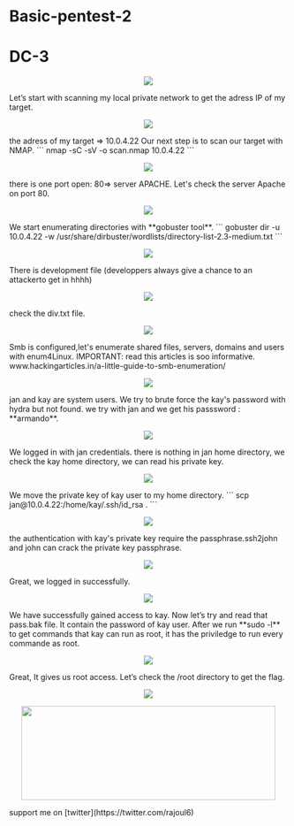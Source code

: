
# Basic-pentest-2
# DC-3
<p align="center">
  <img src="https://rajoul.github.io/my_write_up/image/Basic-pentest-2/1.png" >
</p>
Let’s start with scanning my local private network to get the adress IP of my target.
<p align="center">
  <img src="https://rajoul.github.io/my_write_up/image/Basic-pentest-2/netdiscover.png" >
</p>
the adress of my target => 10.0.4.22
Our next step is to scan our target with NMAP.
```
nmap -sC -sV -o scan.nmap 10.0.4.22
```
<p align="center">
  <img src="https://rajoul.github.io/my_write_up/image/Basic-pentest-2/scan.png">
</p>
there is one port open: 80=> server APACHE.
Let's check the server Apache on port 80.
<p align="center">
  <img src="https://rajoul.github.io/my_write_up/image/Basic-pentest-2/1.png" >
</p>
We start enumerating directories with **gobuster tool**.
```
gobuster dir -u 10.0.4.22 -w /usr/share/dirbuster/wordlists/directory-list-2.3-medium.txt
```
<p align="center">
  <img src="https://rajoul.github.io/my_write_up/image/Basic-pentest-2/2.png" >
</p>
There is development file (developpers always give a chance to an attackerto get in hhhh)
<p align="center">
  <img src="https://rajoul.github.io/my_write_up/image/Basic-pentest-2/3.png" >
</p>
check the div.txt file.
<p align="center">
  <img src="https://rajoul.github.io/my_write_up/image/Basic-pentest-2/4.png" >
</p>
Smb is configured,let's enumerate shared files, servers, domains and users with enum4Linux.
IMPORTANT: read this articles is soo informative. www.hackingarticles.in/a-little-guide-to-smb-enumeration/
<p align="center">
  <img src="https://rajoul.github.io/my_write_up/image/Basic-pentest-2/5.png" >
</p>
 jan and kay are system users. We try to brute force the kay's password with hydra but not found. we try with jan and we get
 his passsword : **armando**.
 <p align="center">
  <img src="https://rajoul.github.io/my_write_up/image/Basic-pentest-2/ssh.png" >
</p>
We logged in with jan credentials. there is nothing in jan home directory, we check the kay home directory, we can read his private key.
<p align="center">
  <img src="https://rajoul.github.io/my_write_up/image/Basic-pentest-2/6.png" >
</p>
We move the private key of kay user to my home directory.
```
scp jan@10.0.4.22:/home/kay/.ssh/id_rsa .
```
<p align="center">
  <img src="https://rajoul.github.io/my_write_up/image/Basic-pentest-2/7.png" >
</p>
the authentication with kay's private key require the passphrase.ssh2john and john can crack the private key passphrase.
<p align="center">
  <img src="https://rajoul.github.io/my_write_up/image/Basic-pentest-2/8.png" >
</p>
Great, we logged in successfully.
<p align="center">
  <img src="https://rajoul.github.io/my_write_up/image/Basic-pentest-2/9.png" >
</p>
We have successfully gained access to kay. Now let’s try and read that pass.bak file. It contain the password of kay user.
After we run **sudo -l** to get commands that kay can run as root, it has the priviledge to run every commande as root.
<p align="center">
  <img src="https://rajoul.github.io/my_write_up/image/Basic-pentest-2/10.png" >
</p>
Great, It gives us root access. Let’s check the /root directory  to get the flag.
<p align="center">
  <img src="https://rajoul.github.io/my_write_up/image/Basic-pentest-2/root_access.png" >
</p>
<p align="center">
  <img src="https://rajoul.github.io/my_write_up/image/gif/salut.gif" width="460" height="170">
</p>
support me on [twitter](https://twitter.com/rajoul6)










